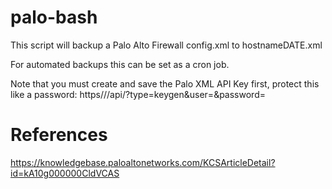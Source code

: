 # palo-bash
This script will backup a Palo Alto Firewall config.xml to hostnameDATE.xml

For automated backups this can be set as a cron job.

Note that you must create and save the Palo XML API Key first, protect this like a password: https//<firewall-ip>/api/?type=keygen&user=<username>&password=<password>

# References 
https://knowledgebase.paloaltonetworks.com/KCSArticleDetail?id=kA10g000000CldVCAS
